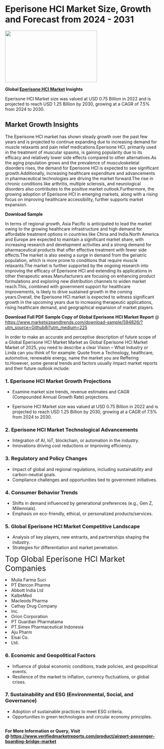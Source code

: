 <H1>Eperisone HCl Market Size, Growth and Forecast from 2024 - 2031</H1><img class="aligncenter size-medium wp-image-584254" src="https://thirdeyenews.in/wp-content/uploads/2024/09/Global-Market-Research-300x168.jpeg" alt="" width="300" height="168" /><p><strong>Global&nbsp;<a href="https://www.marketsizeandtrends.com/download-sample/594826/?utm_source=Github8j?utm_medium=225">Eperisone HCl Market</a> Insights</strong></p><p>Eperisone HCl Market size was valued at USD 0.75 Billion in 2022 and is projected to reach USD 1.25 Billion by 2030, growing at a CAGR of 7.5% from 2024 to 2030.</p><p><h2>Market Growth Insights</h2> <p>The Eperisone HCl market has shown steady growth over the past few years and is projected to continue expanding due to increasing demand for muscle relaxants and pain relief medications.Eperisone HCl, primarily used in the treatment of muscular spasms, is gaining popularity due to its efficacy and relatively lower side effects compared to other alternatives.As the aging population grows and the prevalence of musculoskeletal disorders rises, the demand for Eperisone HCl is expected to see significant growth.Additionally, increasing healthcare expenditure and advancements in pharmaceutical technologies are driving the market forward.The rise in chronic conditions like arthritis, multiple sclerosis, and neurological disorders also contributes to the positive market outlook.Furthermore, the growing adoption of Eperisone HCl in emerging markets, along with a rising focus on improving healthcare accessibility, further supports market expansion.</p> <p><strong>Download Sample</strong></p> <p>In terms of regional growth, Asia Pacific is anticipated to lead the market owing to the growing healthcare infrastructure and high demand for affordable treatment options in countries like China and India.North America and Europe are expected to maintain a significant market share, with increasing research and development activities and a strong demand for pharmaceutical products that offer effective treatment with fewer side effects.The market is also seeing a surge in demand from the geriatric population, which is more prone to conditions that require muscle relaxants.The market is further supported by the ongoing research into improving the efficacy of Eperisone HCl and extending its applications in other therapeutic areas.Manufacturers are focusing on enhancing product formulations and exploring new distribution channels to widen market reach.This, combined with government support for healthcare improvements, is likely to drive sustained growth in the coming years.Overall, the Eperisone HCl market is expected to witness significant growth in the upcoming years due to increasing therapeutic applications, rising healthcare demand, and geographical expansion of market players.</p> <p><span class=""><strong>Download Full PDF Sample Copy of Global Eperisone HCl Market Report</strong> @ <a href="https://www.marketsizeandtrends.com/download-sample/594826/?utm_source=Github8j?utm_medium=225" target="_blank">https://www.marketsizeandtrends.com/download-sample/594826/?utm_source=Github8j?utm_medium=225</a></span></p><p>In order to make an accurate and perceptive description of future scope of a Global&nbsp;Eperisone HCl Market Market as Global&nbsp;Eperisone HCl Market Market of 2025, you need to describe a clear Vision &ndash; What Industry or Linda can you think of for example: Quote from a Technology, healthcare, automotive, renewable energy, name the market you are Reffering to.However, some general trends and factors usually impact market reports and their future outlook include:</p><h3>1.&nbsp;<strong>Eperisone HCl Market Growth Projections</strong></h3><ul><li>Examine market size trends, revenue estimates and CAGR (Compounded Annual Growth Rate) projections.</li><li><p>Eperisone HCl Market size was valued at USD 0.75 Billion in 2022 and is projected to reach USD 1.25 Billion by 2030, growing at a CAGR of 7.5% from 2024 to 2030.</p></li></ul><h3>2.&nbsp;<strong>Eperisone HCl Market Technological Advancements</strong></h3><ul><li>Integration of AI, IoT, blockchain, or automation in the industry.</li><li>Innovations driving cost reductions or improving efficiency.</li></ul><h3>3.&nbsp;<strong>Regulatory and Policy Changes</strong></h3><ul><li>Impact of global and regional regulations, including sustainability and carbon-neutral goals.</li><li>Compliance challenges and opportunities tied to government initiatives.</li></ul><h3>4.&nbsp;<strong>Consumer Behavior Trends</strong></h3><ul><li>Shifts in demand influenced by generational preferences (e.g., Gen Z, Millennials).</li><li>Emphasis on eco-friendly, ethical, or personalized products/services.</li></ul><h3>5.&nbsp;<strong>Global Eperisone HCl Market Competitive Landscape</strong></h3><ul><li>Analysis of key players, new entrants, and partnerships shaping the industry.</li><li>Strategies for differentiation and market penetration.</li></ul><p data-pm-slice="1 1 []"><span style="color: inherit; font-family: inherit; font-size: 25px;">Top Global Eperisone HCl Market Companies</span></p><div class="" data-test-id=""><p><li>Mulia Farma Suci</li><li> PT Etercon Pharma</li><li> Abbott India Ltd</li><li> KalbeMed</li><li> Macleods Pharma</li><li> Cathay Drug Company</li><li> Inc.</li><li> Orion Corporation</li><li> PT Guardian Pharmatama</li><li> PT.Simex Pharmaceutical Indonesia</li><li> Aju Pharm</li><li> Eisai Co.</li><li> Ltd.</li></p></div><h3>6.&nbsp;<strong>Economic and Geopolitical Factors</strong></h3><ul><li>Influence of global economic conditions, trade policies, and geopolitical events.</li><li>Resilience of the market to inflation, currency fluctuations, or global crises.</li></ul><h3>7.&nbsp;<strong>Sustainability and ESG (Environmental, Social, and Governance)</strong></h3><ul><li>Adoption of sustainable practices to meet ESG criteria.</li><li>Opportunities in green technologies and circular economy principles.</li></ul><h2><strong style="font-size: 14px;">For More Information or Query, Visit @&nbsp;</strong><a style="background-color: #ffffff; font-size: 14px;" href="https://www.marketsizeandtrends.com/report/eperisone-hcl-market/" target="_blank">https://www.verifiedmarketreports.com/product/airport-passenger-boarding-bridge-market</a></h2>